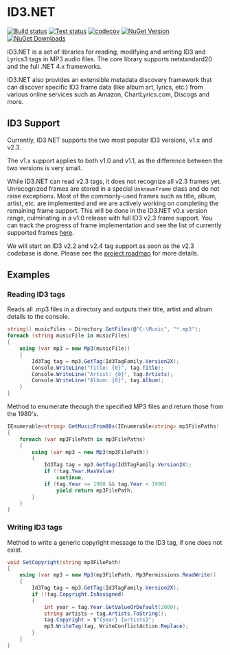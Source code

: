 # ID3.NET
[![Build status](https://img.shields.io/appveyor/ci/JeevanJames/Id3.svg)](https://ci.appveyor.com/project/JeevanJames/id3/branch/master) [![Test status](https://img.shields.io/appveyor/tests/JeevanJames/id3.svg)](https://ci.appveyor.com/project/JeevanJames/id3/branch/master) [![codecov](https://codecov.io/gh/JeevanJames/Id3/branch/master/graph/badge.svg)](https://codecov.io/gh/JeevanJames/Id3) [![NuGet Version](http://img.shields.io/nuget/v/Id3.svg?style=flat)](https://www.nuget.org/packages/Id3/) [![NuGet Downloads](https://img.shields.io/nuget/dt/Id3.svg)](https://www.nuget.org/packages/Id3/)

ID3.NET is a set of libraries for reading, modifying and writing ID3 and Lyrics3 tags in MP3 audio files.
The core library supports netstandard20 and the full .NET 4.x frameworks.

ID3.NET also provides an extensible metadata discovery framework that can discover specific ID3 frame data (like album art, lyrics, etc.) from various online services such as Amazon, ChartLyrics.com, Discogs and more.

## ID3 Support
Currently, ID3.NET supports the two most popular ID3 versions, v1.x and v2.3.

The v1.x support applies to both v1.0 and v1.1, as the difference between the two versions is very small.

While ID3.NET can read v2.3 tags, it does not recognize all v2.3 frames yet. Unrecognized frames are stored in a special `UnknownFrame` class and do not raise exceptions. Most of the commonly-used frames such as title, album, artist, etc. are implemented and we are actively working on completing the remaining frame support. This will be done in the ID3.NET v0.x version range, culminating in a v1.0 release with full ID3 v2.3 frame support.
You can track the progress of frame implementation and see the list of currently supported frames [here](https://github.com/JeevanJames/Id3/wiki/Supported-ID3-v2.3-frames).

We will start on ID3 v2.2 and v2.4 tag support as soon as the v2.3 codebase is done.
Please see the [project roadmap](https://github.com/JeevanJames/Id3/wiki/Project-Roadmap) for more details.

## Examples

### Reading ID3 tags
Reads all .mp3 files in a directory and outputs their title, artist and album details to the console.
```cs
string[] musicFiles = Directory.GetFiles(@"C:\Music", "*.mp3");
foreach (string musicFile in musicFiles)
{
    using (var mp3 = new Mp3(musicFile))
    {
        Id3Tag tag = mp3.GetTag(Id3TagFamily.Version2X);
        Console.WriteLine("Title: {0}", tag.Title);
        Console.WriteLine("Artist: {0}", tag.Artists);
        Console.WriteLine("Album: {0}", tag.Album);
    }
}
```

Method to enumerate theough the specified MP3 files and return those from the 1980's.
```cs
IEnumerable<string> GetMusicFrom80s(IEnumerable<string> mp3FilePaths)
{
    foreach (var mp3FilePath in mp3FilePaths)
    {
        using (var mp3 = new Mp3(mp3FilePath))
        {
            Id3Tag tag = mp3.GetTag(Id3TagFamily.Version2X);
            if (!tag.Year.HasValue)
                continue;
            if (tag.Year >= 1980 && tag.Year < 1990)
                yield return mp3FilePath;
        }
    }
}
```

### Writing ID3 tags
Method to write a generic copyright message to the ID3 tag, if one does not exist.
```cs
void SetCopyright(string mp3FilePath)
{
    using (var mp3 = new Mp3(mp3FilePath, Mp3Permissions.ReadWrite))
    {
        Id3Tag tag = mp3.GetTag(Id3TagFamily.Version2X);
        if (!tag.Copyright.IsAssigned)
        {
            int year = tag.Year.GetValueOrDefault(2000);
            string artists = tag.Artists.ToString();
            tag.Copyright = $"{year} {artists}";
            mp3.WriteTag(tag, WriteConflictAction.Replace);
        }
    }
}
```
